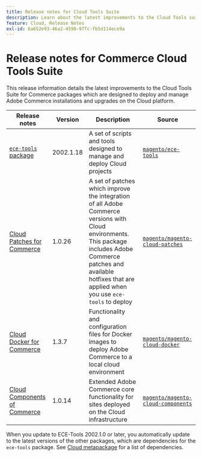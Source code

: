 ```yaml
---
title: Release notes for Cloud Tools Suite
description: Learn about the latest improvements to the Cloud Tools suite for Adobe Commerce.
feature: Cloud, Release Notes
exl-id: 6a652e93-46a2-4590-97fc-fb5d114ece9a
---
```

# Release notes for Commerce Cloud Tools Suite

This release information details the latest improvements to the Cloud Tools Suite for Commerce packages which are designed to deploy and manage Adobe Commerce installations and upgrades on the Cloud platform.

| Release notes     | Version   | Description                              | Source              |
| ----------------- |-----------| ---------------------------------------- | --------------------------- |
| [`ece-tools` package](ece-tools-package.md) | 2002.1.18 | A set of scripts and tools designed to manage and deploy Cloud projects | [`magento/ece-tools`](https://github.com/magento/ece-tools/tree/2002.1) |
| [Cloud Patches for Commerce](cloud-patches.md) | 1.0.26    | A set of patches which improve the integration of all Adobe Commerce versions with Cloud environments. This package includes Adobe Commerce patches and available hotfixes that are applied when you use `ece-tools` to deploy | [`magento/magento-cloud-patches`](https://github.com/magento/magento-cloud-patches/tree/1.0.1) |
| [Cloud Docker for Commerce](cloud-docker.md) | 1.3.7     | Functionality and configuration files for Docker images to deploy Adobe Commerce to a local cloud environment | [`magento/magento-cloud-docker`](https://github.com/magento/magento-cloud-docker/tree/1.0) |
| [Cloud Components of Commerce](cloud-components.md) | 1.0.14    | Extended Adobe Commerce core functionality for sites deployed on the Cloud infrastructure | [`magento/magento-cloud-components`](https://github.com/magento/magento-cloud-components/tree/1.0.2) |

When you update to ECE-Tools 2002.1.0 or later, you automatically update to the latest versions of the other packages, which are dependencies for the `ece-tools` package. See [Cloud metapackage](../development/overview.md#cloud-metapackage) for a list of dependencies.
